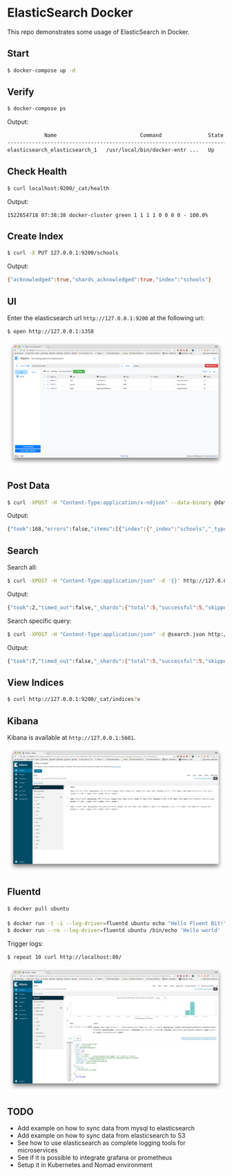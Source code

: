 # ElasticSearch Docker

This repo demonstrates some usage of ElasticSearch in Docker.


## Start

```bash
$ docker-compose up -d
```

## Verify

```bash
$ docker-compose ps
```

Output:

```bash
            Name                           Command               State                         Ports
---------------------------------------------------------------------------------------------------------------------------
elasticsearch_elasticsearch_1   /usr/local/bin/docker-entr ...   Up      127.0.0.1:9200->9200/tcp, 127.0.0.1:9300->9300/tcp
```

## Check Health

```bash
$ curl localhost:9200/_cat/health
```

Output:

```
1522654718 07:38:38 docker-cluster green 1 1 1 1 0 0 0 0 - 100.0%
```

## Create Index

```bash
$ curl -X PUT 127.0.0.1:9200/schools
```

Output:

```bash
{"acknowledged":true,"shards_acknowledged":true,"index":"schools"}
```

## UI

Enter the elasticsearch url `http://127.0.0.1:9200` at the following url:

```bash
$ open http://127.0.0.1:1358
```

![webui](assets/webui.png)

## Post Data

```bash
$ curl -XPOST -H "Content-Type:application/x-ndjson" --data-binary @data.json http://127.0.0.1:9200/schools/_bulk
```

Output:

```bash
{"took":168,"errors":false,"items":[{"index":{"_index":"schools","_type":"school","_id":"1","_version":1,"result":"created","_shards":{"total":2,"successful":1,"failed":0},"_seq_no":0,"_primary_term":1,"status":201}},{"index":{"_index":"schools","_type":"school","_id":"2","_version":1,"result":"created","_shards":{"total":2,"successful":1,"failed":0},"_seq_no":0,"_primary_term":1,"status":201}},{"index":{"_index":"schools","_type":"school","_id":"3","_version":1,"result":"created","_shards":{"total":2,"successful":1,"failed":0},"_seq_no":0,"_primary_term":1,"status":201}}]}
```

## Search

Search all:

```bash
$ curl -XPOST -H "Content-Type:application/json" -d '{}' http://127.0.0.1:9200/schools/_search
```

Output:

```bash
{"took":2,"timed_out":false,"_shards":{"total":5,"successful":5,"skipped":0,"failed":0},"hits":{"total":3,"max_score":1.0,"hits":[{"_index":"schools","_type":"school","_id":"2","_score":1.0,"_source":{"name":"Saint Paul School", "description":"ICSE Afiliation", "street":"Dawarka", "city":"Delhi", "state":"Delhi", "zip":"110075", "location":[28.5733056, 77.0122136], "fees":5000, "tags":["Good Faculty", "Great Sports"], "rating":"4.5"}},{"_index":"schools","_type":"school","_id":"1","_score":1.0,"_source":{"name":"Central School", "description":"CBSE Affiliation", "street":"Nagan","city":"paprola", "state":"HP", "zip":"176115", "location":[31.8955385, 76.8380405],"fees":2000, "tags":["Senior Secondary", "beautiful campus"], "rating":"3.5"}},{"_index":"schools","_type":"school","_id":"3","_score":1.0,"_source":{"name":"Crescent School", "description":"State Board Affiliation", "street":"Tonk Road", "city":"Jaipur", "state":"RJ", "zip":"176114","location":[26.8535922, 75.7923988],"fees":2500, "tags":["Well equipped labs"], "rating":"4.5"}}]}}
```

Search specific query:

```bash
$ curl -XPOST -H "Content-Type:application/json" -d @search.json http://127.0.0.1:9200/schools/_search
```

Output:

```bash
{"took":7,"timed_out":false,"_shards":{"total":5,"successful":5,"skipped":0,"failed":0},"hits":{"total":1,"max_score":0.2876821,"hits":[{"_index":"schools","_type":"school","_id":"1","_score":0.2876821,"_source":{"name":"Central School", "description":"CBSE Affiliation", "street":"Nagan","city":"paprola", "state":"HP", "zip":"176115", "location":[31.8955385, 76.8380405],"fees":2000, "tags":["Senior Secondary", "beautiful campus"], "rating":"3.5"}}]}}
```

## View Indices

```bash
$ curl http://127.0.0.1:9200/_cat/indices?v
```

## Kibana

Kibana is available at `http://127.0.0.1:5601`.

![kibana](assets/kibana.png)

## Fluentd

```bash
$ docker pull ubuntu

$ docker run -t -i --log-driver=fluentd ubuntu echo "Hello Fluent Bit!"
$ docker run --rm --log-driver=fluentd ubuntu /bin/echo 'Hello world'
```

Trigger logs:

```bash
$ repeat 10 curl http://localhost:80/
```

![kibana-fluentd](assets/kibana-fluentd.png)

## TODO

- Add example on how to sync data from mysql to elasticsearch
- Add example on how to sync data from elasticsearch to S3
- See how to use elasticsearch as complete logging tools for microservices
- See if it is possible to integrate grafana or prometheus
- Setup it in Kubernetes and Nomad environment
